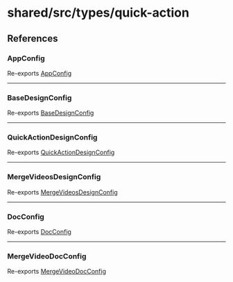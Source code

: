 # shared/src/types/quick-action

## References

### AppConfig

Re-exports [AppConfig](AppConfig.types/interfaces/app-config.md)

<hr />

### BaseDesignConfig

Re-exports [BaseDesignConfig](DesignConfig.types/interfaces/Basedesign-config.md)

<hr />

### QuickActionDesignConfig

Re-exports [QuickActionDesignConfig](DesignConfig.types/interfaces/QuickActiondesign-config.md)

<hr />

### MergeVideosDesignConfig

Re-exports [MergeVideosDesignConfig](DesignConfig.types/interfaces/MergeVideosdesign-config.md)

<hr />

### DocConfig

Re-exports [DocConfig](DocConfig.types/interfaces/doc-config.md)

<hr />

### MergeVideoDocConfig

Re-exports [MergeVideoDocConfig](DocConfig.types/interfaces/merge-video-doc-config.md)

